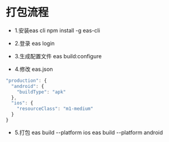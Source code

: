 # 打包流程
- 1.安装eas cli
npm install -g eas-cli

- 2.登录
eas login

- 3.生成配置文件
eas build:configure

- 4.修改 eas.json
```javascript
"production": {
  "android": {
    "buildType": "apk"
  },
  "ios": {
    "resourceClass": "m1-medium"
  }
}
```

- 5.打包
eas build --platform ios
eas build --platform android
